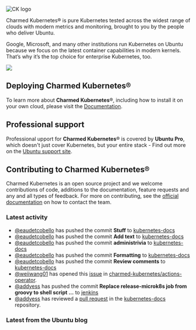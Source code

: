 ![CK logo](https://assets.ubuntu.com/v1/451d4cf4-Charmed+Kubernetes_RGB_onWhite_2022.svg)

Charmed Kubernetes® is pure Kubernetes tested across the widest range of clouds with modern metrics and monitoring, brought to you by the people who deliver Ubuntu.

Google, Microsoft, and many other institutions run Kubernetes on Ubuntu because we focus on the latest container capabilities in modern kernels. That’s why it’s the top choice for enterprise Kubernetes, too.

![](https://assets.ubuntu.com/v1/843c77b6-juju-at-a-glace.svg)

## Deploying Charmed Kubernetes®

To learn more about **Charmed Kubernetes**®, including how to install it on your own cloud, please visit the [Documentation][docs].

## Professional support

Professional upport for **Charmed Kubernetes**® is covered by **Ubuntu Pro**, which doesn't just cover Kubernetes, but your entire stack - Find out more on the [Ubuntu support site](https://ubuntu.com/support).

## Contributing to Charmed Kubernetes®

Charmed Kubernetes is an open source project and we welcome contributions of code, additions to the documentation, feature requests and any and all types of feedback. For more on contributing, see the [official documentation][get-in-touch] on how to contact the team.

<!-- LINKS -->
[docs]: https://ubuntu.com/kubernetes/docs
[get-in-touch]: https://ubuntu.com/kubernetes/docs/get-in-touch

### Latest activity

<!-- activity starts -->
 - [@eaudetcobello](https://github.com/eaudetcobello) has pushed the commit **Stuff** to [kubernetes-docs](https://github.com/charmed-kubernetes/kubernetes-docs)
 - [@eaudetcobello](https://github.com/eaudetcobello) has pushed the commit **Add text** to [kubernetes-docs](https://github.com/charmed-kubernetes/kubernetes-docs)
 - [@eaudetcobello](https://github.com/eaudetcobello) has pushed the commit **administrivia** to [kubernetes-docs](https://github.com/charmed-kubernetes/kubernetes-docs)
 - [@eaudetcobello](https://github.com/eaudetcobello) has pushed the commit **Formatting** to [kubernetes-docs](https://github.com/charmed-kubernetes/kubernetes-docs)
 - [@eaudetcobello](https://github.com/eaudetcobello) has pushed the commit **Review comments** to [kubernetes-docs](https://github.com/charmed-kubernetes/kubernetes-docs)
 - [@weiiwang01](https://github.com/weiiwang01) has opened this [issue](https://github.com/charmed-kubernetes/actions-operator/issues/72) in [charmed-kubernetes/actions-operator](https://api.github.com/repos/charmed-kubernetes/actions-operator).
 - [@addyess](https://github.com/addyess) has pushed the commit **Replace release-microk8s job from groovy to shell script ...** to [jenkins](https://github.com/charmed-kubernetes/jenkins)
 - [@addyess](https://github.com/addyess) has reviewed a [pull request](https://github.com/charmed-kubernetes/kubernetes-docs/pull/838) in the [kubernetes-docs](https://github.com/charmed-kubernetes/kubernetes-docs) repository.
<!-- activity ends -->

<!-- roadmap starts -->

<!-- roadmap ends -->

### Latest from the Ubuntu blog

<!-- blog starts -->

<!-- blog ends -->
